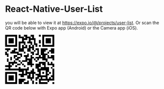 # React-Native-User-List
 you will be able to view it at https://expo.io/@/projects/user-list.
 Or scan the QR code below with  Expo app (Android) or the Camera app (iOS).
 
 
  ![ScreenShot](/assets/QR.png)
  
  
